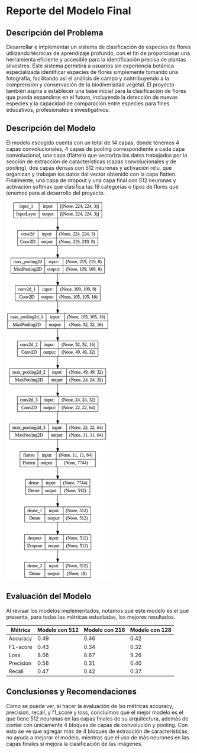 # Reporte del Modelo Final

## Descripción del Problema

Desarrollar e implementar un sistema de clasificación de especies de flores utilizando técnicas de aprendizaje profundo, con el fin de proporcionar una herramienta eficiente y accesible para la identificación precisa de plantas silvestres. Este sistema permitirá a usuarios sin experiencia botánica especializada identificar especies de flores simplemente tomando una fotografía, facilitando así el análisis de campo y contribuyendo a la comprensión y conservación de la biodiversidad vegetal. El proyecto también aspira a establecer una base inicial para la clasificación de flores que pueda expandirse en el futuro, incluyendo la detección de nuevas especies y la capacidad de comparación entre especies para fines educativos, profesionales e investigativos.

## Descripción del Modelo

El modelo escogido cuenta con un total de 14 capas, donde tenemos 4 capas convolucionales, 4 capas de pooling correspondiente a cada capa convolucional, una capa (flatten) que vectoriza los datos trabajados por la sección de extracción de características (capas convolucionales y de pooling), dos capas densas con 512 neuronas y activación relu, que organizan y trabajan los datos del vector obtenido con la capa flatten. Finalmente, una capa de dropout y una capa final con 512 neuronas y activación softmax que clasifica las 18 categorías o tipos de flores que tenemos para el desarrollo del proyecto.

![Arquitectura 512](https://github.com/Serebas12/MLDS6_Grupo1/blob/master/docs/modeling/Arquitectura%20512.png)

## Evaluación del Modelo

Al revisar los modelos implementados, notamos que este modelo es el que presenta, para todas las métricas estudiadas, los mejores resultados. 

| Métrica  | Modelo con 512 | Modelo con 216 | Modelo con 128 |
| ------------- | ------------- | ------------- | ------------- |
| Accuracy  | 0.49 | 0.46 | 0.42|
| F1-score  | 0.43  | 0.34 | 0.32 |
| Loss  | 8.06 | 8.67 | 9.26 |
| Precision  | 0.56 | 0.31 | 0.40 |
| Recall | 0.47  | 0.42 | 0.37 |

## Conclusiones y Recomendaciones

Como se puede ver, al hacer la evaluación de las métricas accuracy, precision, recall, y f1_score y loss, concluímos que el mejor modelo es el que tiene 512 neuronas en las capas finales de su arquitectura, además de contar con únicamente 4 bloques de capas de convolución y pooling. Con esto se ve que agregar más de 4 bloques de extracción de características, no ayuda a mejorar el modelo, mientras que el uso de más neurones en las capas finales sí mejora la clasificación de las imágenes.
